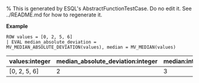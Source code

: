 % This is generated by ESQL's AbstractFunctionTestCase. Do no edit it. See ../README.md for how to regenerate it.

**Example**

```esql
ROW values = [0, 2, 5, 6]
| EVAL median_absolute_deviation = MV_MEDIAN_ABSOLUTE_DEVIATION(values), median = MV_MEDIAN(values)
```

| values:integer | median_absolute_deviation:integer | median:integer |
| --- | --- | --- |
| [0, 2, 5, 6] | 2 | 3 |


